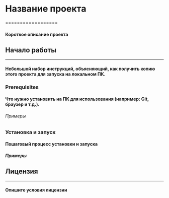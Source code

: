 # Название проекта
==================

#### Короткое описание проекта

## Начало работы
----------------

#### Небольшой набор инструкций, объясняющий, как получить копию этого проекта для запуска на локальном ПК.

### Prerequisites

#### Что нужно установить на ПК для использования (например: Git, браузер и т.д.).

###### Примеры 

### Установка и запуск

#### Пошаговый процесс установки и запуска

##### Примеры

## Лицензия
-----------

#### Опишите условия лицензии